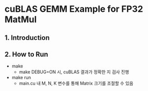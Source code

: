 # cuBLAS GEMM Example for FP32 MatMul

## 1. Introduction

## 2. How to Run
- make
    - make DEBUG=ON 시, cuBLAS 결과가 정확한 지 검사 진행
- make run
    - main.cu 내 M, N, K 변수를 통해 Matrix 크기를 조절할 수 있음